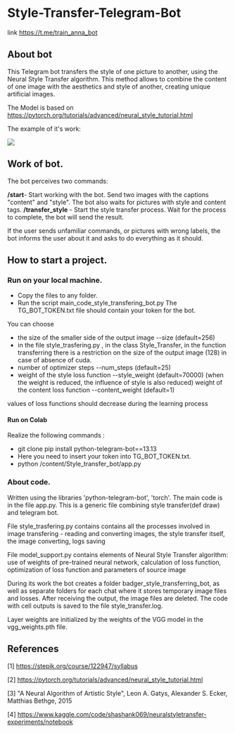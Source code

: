 # Style-Transfer-Telegram-Bot

link https://t.me/train_anna_bot

## About bot
This Telegram bot transfers the style of one picture to another, using the Neural Style Transfer algorithm. This method allows to combine the content of one image with the aesthetics and style of another, creating unique artificial images.

The Мodel is based on
 https://pytorch.org/tutorials/advanced/neural_style_tutorial.html

The example of it's work:

![](C:\reservation_copy_Telegram_Bot_for_Neural_Style_Transfer-main\images\gith1.jpg)


## Work of bot.
The bot perceives two commands:

**/start**- Start working with the bot.
Send two images with the captions "content" and "style".
The bot also waits for pictures with style and content tags.
**/transfer_style** - Start the style transfer process.
Wait for the process to complete, the bot will send the result.

If the user sends unfamiliar commands, or pictures with wrong labels, the bot informs the user about it and asks to do everything as it should.

## How to start a project.

### Run on your local machine.
- Copy the files to any folder.
- Run the script main_code_style_transfering_bot.py
The TG_BOT_TOKEN.txt file should contain your token for the bot.

You can choose
- the size of the smaller side of the output image --size (default=256)
- in the file style_trasfering.py , in the class Style_Transfer, in the function transferring there is a restriction on the size of the output image (128) in case of absence of cuda.
- number of optimizer steps --num_steps (default=25)
- weight of the style loss function --style_weight (default=70000)
(when the weight is reduced, the influence of style is also reduced)
 weight of the content loss function --content_weight (default=1)

values of loss functions should decrease during the learning process

#### Run on Colab
Realize the following commands :
- git clone
pip install python-telegram-bot==13.13
- Here you need to insert your token into TG_BOT_TOKEN.txt.
- python /content/Style_transfer_bot/app.py 

### About code.
Written using the libraries 'python-telegram-bot', 'torch'.
The main code is in the file app.py.
This is a generic file combining style transfer(def draw) and telegram bot.

File style_trasfering.py contains contains all the processes involved in image transfering - reading and converting images, the style transfer itself, the image converting, logs saving

File model_support.py contains elements of Neural Style Transfer algorithm: use of weights of pre-trained neural network, calculation of loss function, optimization of loss function and parameters of source image

During its work the bot creates a folder badger_style_transferring_bot, as well as separate folders for each chat where it stores temporary image files and losses. After receiving the output, the image files are deleted. The code with cell outputs is saved to the file style_transfer.log.

Layer weights are initialized by the weights of the VGG model in the vgg_weights.pth file.

## References
 <a id="1">[1]</a>
 https://stepik.org/course/122947/syllabus

 <a id="2">[2]</a>
 https://pytorch.org/tutorials/advanced/neural_style_tutorial.html

 <a id="3">[3]</a>
  "A Neural Algorithm of Artistic Style",
  Leon A. Gatys, Alexander S. Ecker, Matthias Bethge, 2015

 <a id="4">[4]</a>
 https://www.kaggle.com/code/shashank069/neuralstyletransfer-experiments/notebook
